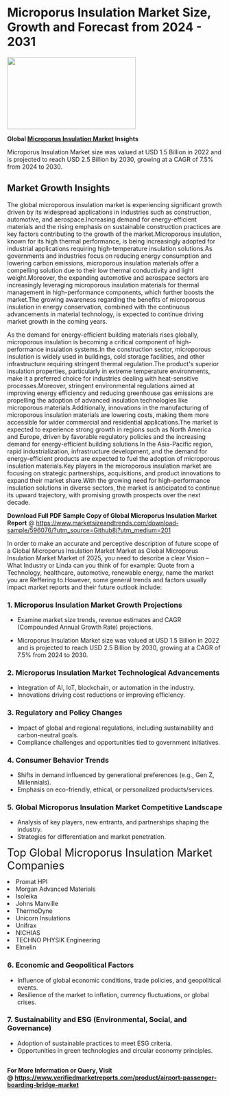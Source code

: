 <H1>Microporus Insulation Market Size, Growth and Forecast from 2024 - 2031</H1><img class="aligncenter size-medium wp-image-584254" src="https://thirdeyenews.in/wp-content/uploads/2024/09/Global-Market-Research-300x168.jpeg" alt="" width="300" height="168" /><p><strong>Global&nbsp;<a href="https://www.marketsizeandtrends.com/download-sample/596076/?utm_source=Github8j?utm_medium=201">Microporus Insulation Market</a> Insights</strong></p><p>Microporus Insulation Market size was valued at USD 1.5 Billion in 2022 and is projected to reach USD 2.5 Billion by 2030, growing at a CAGR of 7.5% from 2024 to 2030.</p><p><h2>Market Growth Insights</h2> <p>The global microporous insulation market is experiencing significant growth driven by its widespread applications in industries such as construction, automotive, and aerospace.Increasing demand for energy-efficient materials and the rising emphasis on sustainable construction practices are key factors contributing to the growth of the market.Microporous insulation, known for its high thermal performance, is being increasingly adopted for industrial applications requiring high-temperature insulation solutions.As governments and industries focus on reducing energy consumption and lowering carbon emissions, microporous insulation materials offer a compelling solution due to their low thermal conductivity and light weight.Moreover, the expanding automotive and aerospace sectors are increasingly leveraging microporous insulation materials for thermal management in high-performance components, which further boosts the market.The growing awareness regarding the benefits of microporous insulation in energy conservation, combined with the continuous advancements in material technology, is expected to continue driving market growth in the coming years.</p> <p>As the demand for energy-efficient building materials rises globally, microporous insulation is becoming a critical component of high-performance insulation systems.In the construction sector, microporous insulation is widely used in buildings, cold storage facilities, and other infrastructure requiring stringent thermal regulation.The product's superior insulation properties, particularly in extreme temperature environments, make it a preferred choice for industries dealing with heat-sensitive processes.Moreover, stringent environmental regulations aimed at improving energy efficiency and reducing greenhouse gas emissions are propelling the adoption of advanced insulation technologies like microporous materials.Additionally, innovations in the manufacturing of microporous insulation materials are lowering costs, making them more accessible for wider commercial and residential applications.The market is expected to experience strong growth in regions such as North America and Europe, driven by favorable regulatory policies and the increasing demand for energy-efficient building solutions.In the Asia-Pacific region, rapid industrialization, infrastructure development, and the demand for energy-efficient products are expected to fuel the adoption of microporous insulation materials.Key players in the microporous insulation market are focusing on strategic partnerships, acquisitions, and product innovations to expand their market share.With the growing need for high-performance insulation solutions in diverse sectors, the market is anticipated to continue its upward trajectory, with promising growth prospects over the next decade.</p> <p><span class=""><strong>Download Full PDF Sample Copy of Global Microporus Insulation Market Report</strong> @ <a href="https://www.marketsizeandtrends.com/download-sample/596076/?utm_source=Github8j?utm_medium=201" target="_blank">https://www.marketsizeandtrends.com/download-sample/596076/?utm_source=Github8j?utm_medium=201</a></span></p><p>In order to make an accurate and perceptive description of future scope of a Global&nbsp;Microporus Insulation Market Market as Global&nbsp;Microporus Insulation Market Market of 2025, you need to describe a clear Vision &ndash; What Industry or Linda can you think of for example: Quote from a Technology, healthcare, automotive, renewable energy, name the market you are Reffering to.However, some general trends and factors usually impact market reports and their future outlook include:</p><h3>1.&nbsp;<strong>Microporus Insulation Market Growth Projections</strong></h3><ul><li>Examine market size trends, revenue estimates and CAGR (Compounded Annual Growth Rate) projections.</li><li><p>Microporus Insulation Market size was valued at USD 1.5 Billion in 2022 and is projected to reach USD 2.5 Billion by 2030, growing at a CAGR of 7.5% from 2024 to 2030.</p></li></ul><h3>2.&nbsp;<strong>Microporus Insulation Market Technological Advancements</strong></h3><ul><li>Integration of AI, IoT, blockchain, or automation in the industry.</li><li>Innovations driving cost reductions or improving efficiency.</li></ul><h3>3.&nbsp;<strong>Regulatory and Policy Changes</strong></h3><ul><li>Impact of global and regional regulations, including sustainability and carbon-neutral goals.</li><li>Compliance challenges and opportunities tied to government initiatives.</li></ul><h3>4.&nbsp;<strong>Consumer Behavior Trends</strong></h3><ul><li>Shifts in demand influenced by generational preferences (e.g., Gen Z, Millennials).</li><li>Emphasis on eco-friendly, ethical, or personalized products/services.</li></ul><h3>5.&nbsp;<strong>Global Microporus Insulation Market Competitive Landscape</strong></h3><ul><li>Analysis of key players, new entrants, and partnerships shaping the industry.</li><li>Strategies for differentiation and market penetration.</li></ul><p data-pm-slice="1 1 []"><span style="color: inherit; font-family: inherit; font-size: 25px;">Top Global Microporus Insulation Market Companies</span></p><div class="" data-test-id=""><p><li>Promat HPI</li><li> Morgan Advanced Materials</li><li> Isoleika</li><li> Johns Manville</li><li> ThermoDyne</li><li> Unicorn Insulations</li><li> Unifrax</li><li> NICHIAS</li><li> TECHNO PHYSIK Engineering</li><li> Elmelin</li></p></div><h3>6.&nbsp;<strong>Economic and Geopolitical Factors</strong></h3><ul><li>Influence of global economic conditions, trade policies, and geopolitical events.</li><li>Resilience of the market to inflation, currency fluctuations, or global crises.</li></ul><h3>7.&nbsp;<strong>Sustainability and ESG (Environmental, Social, and Governance)</strong></h3><ul><li>Adoption of sustainable practices to meet ESG criteria.</li><li>Opportunities in green technologies and circular economy principles.</li></ul><h2><strong style="font-size: 14px;">For More Information or Query, Visit @&nbsp;</strong><a style="background-color: #ffffff; font-size: 14px;" href="https://www.marketsizeandtrends.com/report/microporus-insulation-market/" target="_blank">https://www.verifiedmarketreports.com/product/airport-passenger-boarding-bridge-market</a></h2>